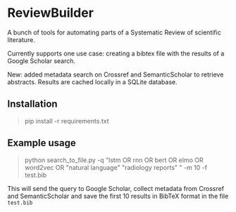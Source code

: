 # ReviewBuilder
A bunch of tools for automating parts of a Systematic Review of scientific literature.

Currently supports one use case: creating a bibtex file with the results of a Google Scholar search. 

New: added metadata search on Crossref and SemanticScholar to retrieve abstracts. Results are cached locally in a SQLite database.

## Installation

> pip install -r requirements.txt

## Example usage

> python search_to_file.py -q "lstm OR rnn OR bert OR elmo OR word2vec OR \"natural language\" \"radiology reports\" " -m 10 -f test.bib

This will send the query to Google Scholar, collect metadata from Crossref and SemanticScholar and save the first 10 results in BibTeX format in the file `test.bib`
